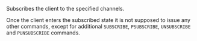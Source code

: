 Subscribes the client to the specified channels.

Once the client enters the subscribed state it is not supposed to issue any
other commands, except for additional `SUBSCRIBE`, `PSUBSCRIBE`,
`UNSUBSCRIBE` and `PUNSUBSCRIBE` commands.
